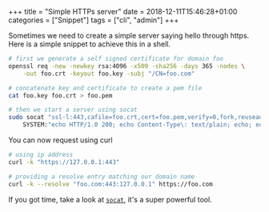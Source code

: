 +++
title = "Simple HTTPs server"
date = 2018-12-11T15:46:28+01:00
categories = ["Snippet"]
tags = ["cli", "admin"]
+++

Sometimes we need to create a simple server saying hello through https.
Here is a simple snippet to achieve this in a shell.

```bash
# first we generate a self signed certificate for domain foo
openssl req -new -newkey rsa:4096 -x509 -sha256 -days 365 -nodes \
	-out foo.crt -keyout foo.key -subj "/CN=foo.com"

# concatenate key and certificate to create a pem file
cat foo.key foo.crt > foo.pem

# then we start a server using socat
sudo socat "ssl-l:443,cafile=foo.crt,cert=foo.pem,verify=0,fork,reuseaddr" \
	SYSTEM:"echo HTTP/1.0 200; echo Content-Type\: text/plain; echo; echo Hello World\!;"
```

You can now request using curl

```bash
# using ip address
curl -k "https://127.0.0.1:443"

# providing a resolve entry matching our domain name
curl -k --resolve "foo.com:443:127.0.0.1" https://foo.com
```

If you got time, take a look at [`socat`](https://linux.die.net/man/1/socat),
it's a super powerful tool.
